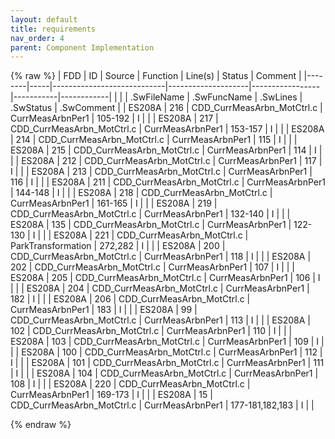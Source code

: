```yaml
---
layout: default
title: requirements
nav_order: 4
parent: Component Implementation
---
```

{% raw %}
| FDD    | ID  | Source                     | Function           | Line(s)         | Status    | Comment    |
|--------|-----|----------------------------|--------------------|-----------------|-----------|------------|
|        |     | .SwFileName                | .SwFuncName        | .SwLines        | .SwStatus | .SwComment |
| ES208A | 216 | CDD_CurrMeasArbn_MotCtrl.c | CurrMeasArbnPer1   | 105-192         | I         |            |
| ES208A | 217 | CDD_CurrMeasArbn_MotCtrl.c | CurrMeasArbnPer1   | 153-157         | I         |            |
| ES208A | 214 | CDD_CurrMeasArbn_MotCtrl.c | CurrMeasArbnPer1   | 115             | I         |            |
| ES208A | 215 | CDD_CurrMeasArbn_MotCtrl.c | CurrMeasArbnPer1   | 114             | I         |            |
| ES208A | 212 | CDD_CurrMeasArbn_MotCtrl.c | CurrMeasArbnPer1   | 117             | I         |            |
| ES208A | 213 | CDD_CurrMeasArbn_MotCtrl.c | CurrMeasArbnPer1   | 116             | I         |            |
| ES208A | 211 | CDD_CurrMeasArbn_MotCtrl.c | CurrMeasArbnPer1   | 144-148         | I         |            |
| ES208A | 218 | CDD_CurrMeasArbn_MotCtrl.c | CurrMeasArbnPer1   | 161-165         | I         |            |
| ES208A | 219 | CDD_CurrMeasArbn_MotCtrl.c | CurrMeasArbnPer1   | 132-140         | I         |            |
| ES208A | 135 | CDD_CurrMeasArbn_MotCtrl.c | CurrMeasArbnPer1   | 122-130         | I         |            |
| ES208A | 221 | CDD_CurrMeasArbn_MotCtrl.c | ParkTransformation | 272,282         | I         |            |
| ES208A | 200 | CDD_CurrMeasArbn_MotCtrl.c | CurrMeasArbnPer1   | 118             | I         |            |
| ES208A | 202 | CDD_CurrMeasArbn_MotCtrl.c | CurrMeasArbnPer1   | 107             | I         |            |
| ES208A | 205 | CDD_CurrMeasArbn_MotCtrl.c | CurrMeasArbnPer1   | 106             | I         |            |
| ES208A | 204 | CDD_CurrMeasArbn_MotCtrl.c | CurrMeasArbnPer1   | 182             | I         |            |
| ES208A | 206 | CDD_CurrMeasArbn_MotCtrl.c | CurrMeasArbnPer1   | 183             | I         |            |
| ES208A | 99  | CDD_CurrMeasArbn_MotCtrl.c | CurrMeasArbnPer1   | 113             | I         |            |
| ES208A | 102 | CDD_CurrMeasArbn_MotCtrl.c | CurrMeasArbnPer1   | 110             | I         |            |
| ES208A | 103 | CDD_CurrMeasArbn_MotCtrl.c | CurrMeasArbnPer1   | 109             | I         |            |
| ES208A | 100 | CDD_CurrMeasArbn_MotCtrl.c | CurrMeasArbnPer1   | 112             | I         |            |
| ES208A | 101 | CDD_CurrMeasArbn_MotCtrl.c | CurrMeasArbnPer1   | 111             | I         |            |
| ES208A | 104 | CDD_CurrMeasArbn_MotCtrl.c | CurrMeasArbnPer1   | 108             | I         |            |
| ES208A | 220 | CDD_CurrMeasArbn_MotCtrl.c | CurrMeasArbnPer1   | 169-173         | I         |            |
| ES208A | 15  | CDD_CurrMeasArbn_MotCtrl.c | CurrMeasArbnPer1   | 177-181,182,183 | I         |            |

{% endraw %}